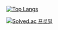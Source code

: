 [![Top Langs](https://github-readme-stats.vercel.app/api/top-langs/?username=KTH8962)](https://github.com/KTH8962/github-readme-stats)

[![Solved.ac
프로필](http://mazassumnida.wtf/api/generate_badge?boj={KTH8962})](https://solved.ac/{KTH8962})
